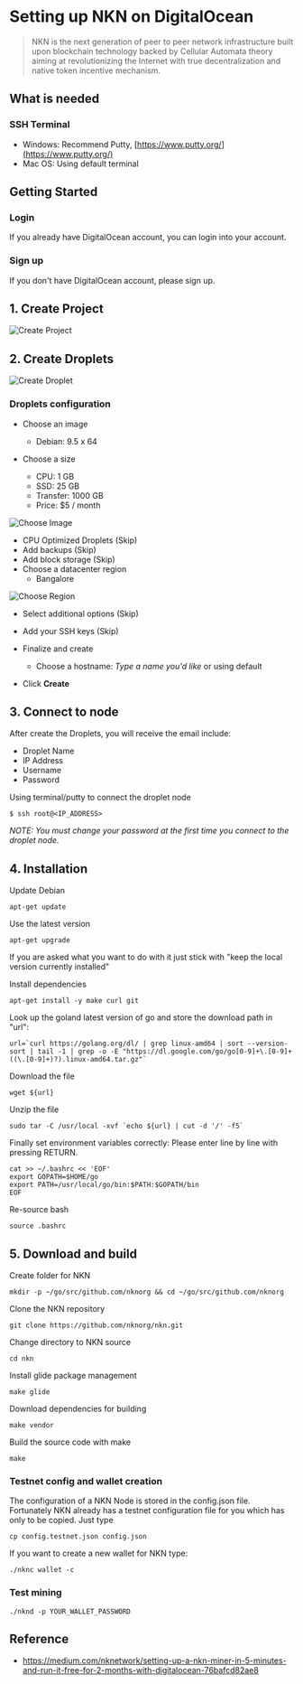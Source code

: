 # Setting up NKN on DigitalOcean

> NKN is the next generation of peer to peer network infrastructure built upon blockchain technology backed by Cellular Automata theory aiming at revolutionizing the Internet with true decentralization and native token incentive mechanism. 

## What is needed

### SSH Terminal 
- Windows: Recommend Putty, [https://www.putty.org/](https://www.putty.org/)
- Mac OS: Using default terminal

## Getting Started

### Login
If you already have DigitalOcean account, you can login into your account.

### Sign up
If you don't have DigitalOcean account, please sign up.

## 1. Create Project
![Create Project](https://s3.amazonaws.com/kaizen-images/github/create_project.png)

## 2. Create Droplets
![Create Droplet](https://s3.amazonaws.com/kaizen-images/github/create_droplet.png)

### Droplets configuration
- Choose an image
    - Debian: 9.5 x 64

- Choose a size
    - CPU: 1 GB
    - SSD: 25 GB
    - Transfer: 1000 GB
    - Price: $5 / month

![Choose Image](https://s3.amazonaws.com/kaizen-images/github/choose_nkn_image.png)

- CPU Optimized Droplets (Skip)
- Add backups (Skip)
- Add block storage (Skip)
- Choose a datacenter region
    - Bangalore

![Choose Region](https://s3.amazonaws.com/kaizen-images/github/choose_region.png)

- Select additional options (Skip)
- Add your SSH keys (Skip)
- Finalize and create
    - Choose a hostname: _Type a name you'd like_ or using default

- Click __Create__

## 3. Connect to node
After create the Droplets, you will receive the email include:
- Droplet Name
- IP Address
- Username
- Password

Using terminal/putty to connect the droplet node
```console
$ ssh root@<IP_ADDRESS>
```

_NOTE: You must change your password at the first time you connect to the droplet node._

## 4. Installation

Update Debian 
```shell
apt-get update
```

Use the latest version
```shell
apt-get upgrade
```

If you are asked what you want to do with it just stick with "keep the local version currently installed"

Install dependencies
```shell
apt-get install -y make curl git
```

Look up the goland latest version of go and store the download path in "url":
```shell
url=`curl https://golang.org/dl/ | grep linux-amd64 | sort --version-sort | tail -1 | grep -o -E "https://dl.google.com/go/go[0-9]+\.[0-9]+((\.[0-9]+)?).linux-amd64.tar.gz"`
```

Download the file
```shell
wget ${url}
```

Unzip the file
```shell
sudo tar -C /usr/local -xvf `echo ${url} | cut -d '/' -f5`
```

Finally set environment variables correctly: Please enter line by line with pressing RETURN.
```shell
cat >> ~/.bashrc << 'EOF'
export GOPATH=$HOME/go
export PATH=/usr/local/go/bin:$PATH:$GOPATH/bin
EOF
```

Re-source bash
```shell
source .bashrc
```

## 5. Download and build

Create folder for NKN
```shell
mkdir -p ~/go/src/github.com/nknorg && cd ~/go/src/github.com/nknorg
```

Clone the NKN repository
```shell
git clone https://github.com/nknorg/nkn.git
```

Change directory to NKN source
```shell
cd nkn
```

Install glide package management
```shell
make glide
```

Download dependencies for building
```shell
make vendor
```

Build the source code with make
```shell
make
```

### Testnet config and wallet creation
The configuration of a NKN Node is stored in the config.json file. Fortunately NKN already has a testnet configuration file for you which has only to be copied. Just type
```shell
cp config.testnet.json config.json
```

If you want to create a new wallet for NKN type:
```shell
./nknc wallet -c
```

### Test mining
```shell
./nknd -p YOUR_WALLET_PASSWORD
```

## Reference
- https://medium.com/nknetwork/setting-up-a-nkn-miner-in-5-minutes-and-run-it-free-for-2-months-with-digitalocean-76bafcd82ae8